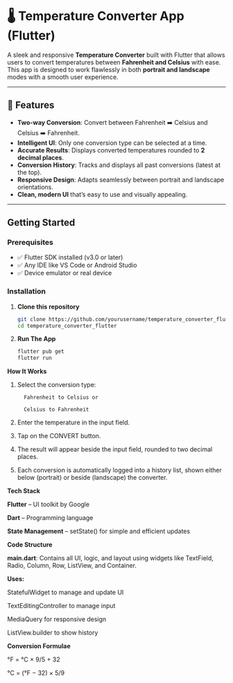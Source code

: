 # 🌡️ Temperature Converter App (Flutter)

A sleek and responsive **Temperature Converter** built with Flutter that allows users to convert temperatures between **Fahrenheit and Celsius** with ease. This app is designed to work flawlessly in both **portrait and landscape** modes with a smooth user experience.

---

## 📱 Features

-  **Two-way Conversion**: Convert between Fahrenheit ➡️ Celsius and Celsius ➡️ Fahrenheit.
-  **Intelligent UI**: Only one conversion type can be selected at a time.
-  **Accurate Results**: Displays converted temperatures rounded to **2 decimal places**.
-  **Conversion History**: Tracks and displays all past conversions (latest at the top).
-  **Responsive Design**: Adapts seamlessly between portrait and landscape orientations.
-  **Clean, modern UI** that’s easy to use and visually appealing.

---

##  Getting Started

### Prerequisites

- ✅ Flutter SDK installed (v3.0 or later)
- ✅ Any IDE like VS Code or Android Studio
- ✅ Device emulator or real device

### Installation

1. **Clone this repository**
   ```bash
   git clone https://github.com/yourusername/temperature_converter_flutter.git
   cd temperature_converter_flutter

2.  **Run The App**
     ```bash 
    flutter pub get
    flutter run

   **How It Works**
      
1. Select the conversion type:

         Fahrenheit to Celsius or

         Celsius to Fahrenheit

2. Enter the temperature in the input field.

3. Tap on the CONVERT button.

4. The result will appear beside the input field, rounded to two decimal places.

5. Each conversion is automatically logged into a history list, shown either below (portrait) or beside (landscape) the converter.

  **Tech Stack**

**Flutter** – UI toolkit by Google

**Dart** – Programming language

**State Management** – setState() for simple and efficient updates

**Code Structure**

**main.dart**: Contains all UI\, logic, and layout using widgets like TextField, Radio, Column, Row, ListView, and Container.

**Uses:**

StatefulWidget to manage and update UI

TextEditingController to manage input

MediaQuery for responsive design

ListView.builder to show history

**Conversion Formulae**

°F = °C × 9/5 + 32

°C = (°F − 32) × 5/9

